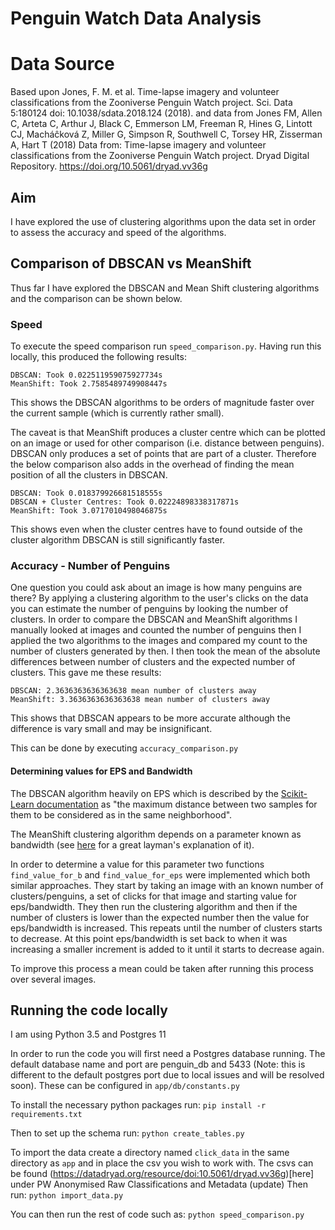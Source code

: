 # Penguin Watch Data Analysis

# Data Source
Based upon Jones, F. M. et al. Time-lapse imagery and volunteer classifications from the Zooniverse Penguin Watch project. Sci. Data 5:180124 doi: 10.1038/sdata.2018.124 (2018). and data from Jones FM, Allen C, Arteta C, Arthur J, Black C, Emmerson LM, Freeman R, Hines G, Lintott CJ, Macháĉková Z, Miller G, Simpson R, Southwell C, Torsey HR, Zisserman A, Hart T (2018) Data from: Time-lapse imagery and volunteer classifications from the Zooniverse Penguin Watch project. Dryad Digital Repository. https://doi.org/10.5061/dryad.vv36g

## Aim
I have explored the use of clustering algorithms upon the data set in order to assess the accuracy and speed of the algorithms.

## Comparison of DBSCAN vs MeanShift
Thus far I have explored the DBSCAN and Mean Shift clustering algorithms and the comparison can be shown below.

### Speed
To execute the speed comparison run `speed_comparison.py`. Having run this locally, this produced the following results:
```
DBSCAN: Took 0.022511959075927734s
MeanShift: Took 2.7585489749908447s
```

This shows the DBSCAN algorithms to be orders of magnitude faster over the current sample (which is currently rather small).

The caveat is that MeanShift produces a cluster centre which can be plotted on an image or used for other comparison (i.e. distance between penguins). DBSCAN only produces a set of points that are part of a cluster. Therefore the below comparison also adds in the overhead of finding the mean position of all the clusters in DBSCAN.
```
DBSCAN: Took 0.018379926681518555s
DBSCAN + Cluster Centres: Took 0.02224898338317871s
MeanShift: Took 3.0717010498046875s
```

This shows even when the cluster centres have to found outside of the cluster algorithm DBSCAN is still significantly faster.

### Accuracy - Number of Penguins
One question you could ask about an image is how many penguins are there? By applying a clustering algorithm to the user's clicks on the data you can estimate the number of penguins by looking the number of clusters. In order to compare the DBSCAN and MeanShift algorithms I manually looked at images and counted the number of penguins then I applied the two algorithms to the images and compared my count to the number of clusters generated by then. I then took the mean of the absolute differences between number of clusters and the expected number of clusters. This gave me these results:
```
DBSCAN: 2.3636363636363638 mean number of clusters away
MeanShift: 3.3636363636363638 mean number of clusters away
```

This shows that DBSCAN appears to be more accurate although the difference is vary small and may be insignificant. 

This can be done by executing `accuracy_comparison.py`

#### Determining values for EPS and Bandwidth
The DBSCAN algorithm heavily on EPS which is described by the [Scikit-Learn documentation](https://scikit-learn.org/stable/modules/generated/sklearn.cluster.DBSCAN.html#sklearn.cluster.DBSCAN) as "the maximum distance between two samples for them to be considered as in the same neighborhood".

The MeanShift clustering algorithm depends on a parameter known as bandwidth (see [here](https://spin.atomicobject.com/2015/05/26/mean-shift-clustering/) for a great layman's explanation of it).

In order to determine a value for this parameter two functions `find_value_for_b` and `find_value_for_eps` were implemented which both similar approaches. They start by taking an image with an known number of clusters/penguins, a set of clicks for that image and starting value for eps/bandwidth. They then run the clustering algorithm and then if the number of clusters is lower than the expected number then the value for eps/bandwidth is increased. This repeats until the number of clusters starts to decrease. At this point eps/bandwidth is set back to when it was increasing a smaller increment is added to it until it starts to decrease again. 

To improve this process a mean could be taken after running this process over several images. 

## Running the code locally
I am using Python 3.5 and Postgres 11

In order to run the code you will first need a Postgres database running. The default database name and port are penguin_db and 5433 (Note: this is different to the default postgres port due to local issues and will be resolved soon). These can be configured in `app/db/constants.py`

To install the necessary python packages run:
`pip install -r requirements.txt`

Then to set up the schema run:
`python create_tables.py`

To import the data create a directory named `click_data` in the same directory as `app` and in place the csv you wish to work with. The csvs can be found (https://datadryad.org/resource/doi:10.5061/dryad.vv36g)[here] under PW Anonymised Raw Classifications and Metadata (update)
Then run:
`python import_data.py`

You can then run the rest of code such as:
`python speed_comparison.py`
